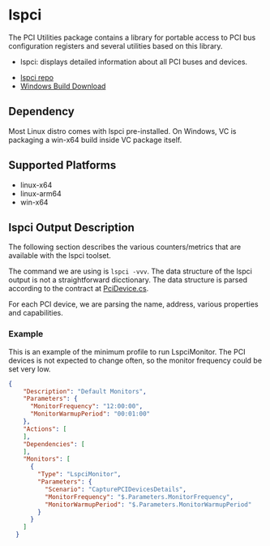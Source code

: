 ﻿# lspci
The PCI Utilities package contains a library for portable access to PCI bus
configuration registers and several utilities based on this library.

- lspci: displays detailed information about all PCI buses and devices.

* [lspci repo](https://github.com/pciutils/pciutils)
* [Windows Build Download](https://eternallybored.org/misc/pciutils/)

## Dependency
Most Linux distro comes with lspci pre-installed. On Windows, VC is packaging a win-x64 build inside VC package itself.

## Supported Platforms
* linux-x64
* linux-arm64
* win-x64


## lspci Output Description
The following section describes the various counters/metrics that are available with the lspci toolset.

The command we are using is `lspci -vvv`. The data structure of the lspci output is not a straightforward dicctionary. 
The data structure is parsed according to the contract at [PciDevice.cs](../../../src/VirtualClient/VirtualClient.Monitors/Lspci/PciDevice.cs).

For each PCI device, we are parsing the name, address, various properties and capabilities.

### Example
This is an example of the minimum profile to run LspciMonitor. The PCI devices is not expected to change often, so the monitor frequency could be set very low.

```json
{
    "Description": "Default Monitors",
    "Parameters": {
      "MonitorFrequency": "12:00:00",
      "MonitorWarmupPeriod": "00:01:00"
    },
    "Actions": [
    ],
    "Dependencies": [
    ],
    "Monitors": [
      {
        "Type": "LspciMonitor",
        "Parameters": {
          "Scenario": "CapturePCIDevicesDetails",
          "MonitorFrequency": "$.Parameters.MonitorFrequency",
          "MonitorWarmupPeriod": "$.Parameters.MonitorWarmupPeriod"
        }
      }
    ]
  }
```